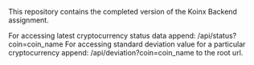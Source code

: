 This repository contains the completed version of the Koinx Backend assignment.

For accessing latest cryptocurrency status data append: /api/status?coin=coin_name
For accessing standard deviation value for a particular cryptocurrency append: /api/deviation?coin=coin_name
to the root url.
